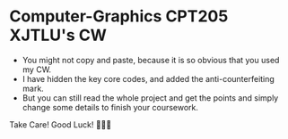 # Computer-Graphics CPT205 XJTLU's CW
- You might not copy and paste, because it is so obvious that you used my CW.
- I have hidden the key core codes, and added the anti-counterfeiting mark.
- But you can still read the whole project and get the points and simply change some details to finish your coursework.


Take Care! Good Luck! 🤣🤣🤣
